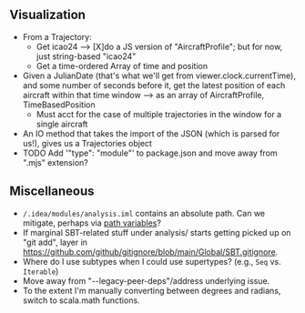 Visualization
-------------
* From a Trajectory:
  * Get icao24 --> [X]do a JS version of "AircraftProfile"; but for now, just string-based "icao24"
  * Get a time-ordered Array of time and position
* Given a JulianDate (that's what we'll get from viewer.clock.currentTime), and some number of seconds before it, get the latest position of each aircraft within that time window --> as an array of AircraftProfile, TimeBasedPosition
  * Must acct for the case of multiple trajectories in the window for a single aircraft
* An IO method that takes the import of the JSON (which is parsed for us!), gives us a Trajectories object
* TODO Add '"type": "module"' to package.json and move away from ".mjs" extension?

Miscellaneous
-------------
* `/.idea/modules/analysis.iml` contains an absolute path. Can we mitigate, perhaps via [path variables](https://www.jetbrains.com/help/idea/absolute-path-variables.html)?
* If marginal SBT-related stuff under analysis/ starts getting picked up on "git add", layer in https://github.com/github/gitignore/blob/main/Global/SBT.gitignore.
* Where do I use subtypes when I could use supertypes? (e.g., `Seq` vs. `Iterable`)
* Move away from "--legacy-peer-deps"/address underlying issue.
* To the extent I'm manually converting between degrees and radians, switch to scala.math functions.